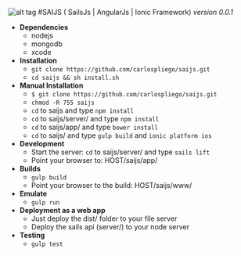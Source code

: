 ![alt tag](http://saijs.com/img/banner-bg.jpg)
#SAIJS ( SailsJs | AngularJs | Ionic Framework)
*version 0.0.1*

* **Dependencies**
    * nodejs
    * mongodb
    * xcode
* **Installation**
    *  `git clone https://github.com/carlospliego/saijs.git`
    *  `cd saijs && sh install.sh`
* **Manual Installation**
    *   `$ git clone https://github.com/carlospliego/saijs.git`
    *   `chmod -R 755 saijs`
    *   `cd` to saijs and type `npm install`
    *   `cd` to saijs/server/ and type  `npm install`
    *   `cd` to saijs/app/ and type  `bower install`
    *   `cd` to saijs/ and type  `gulp build` and `ionic platform ios`
* **Development**  
    *  Start the server: `cd` to saijs/server/ and type `sails lift`
    *  Point your browser to: HOST/saijs/app/
* **Builds**
    * `gulp build`
    * Point your browser to the build: HOST/saijs/www/
* **Emulate**
    * `gulp run`
* **Deployment as a web app**
    * Just deploy the dist/ folder to your file server
    * Deploy the sails api (server/) to your node server
* **Testing**
    * `gulp test`    
